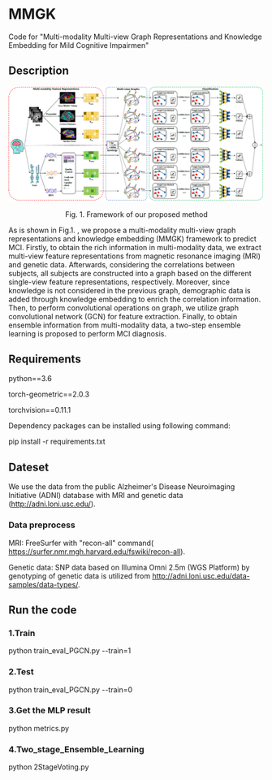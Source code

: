 # MMGK
Code for "Multi-modality Multi-view Graph Representations and Knowledge Embedding for Mild Cognitive Impairmen"

## Description
![image](https://github.com/miacsu/MMGK/blob/main/images/framework.png)
<p align="center">Fig. 1. Framework of our proposed method</p>

As is shown in Fig.1. , we propose a multi-modality multi-view graph representations and knowledge embedding (MMGK) framework to predict MCI. Firstly, to obtain the rich information in multi-modality data, we extract multi-view feature representations from magnetic resonance imaging (MRI) and genetic data. Afterwards, considering the correlations between subjects, all subjects are constructed into a graph based on the different single-view feature representations, respectively. Moreover, since knowledge is not considered in the previous graph, demographic data is added through knowledge embedding to enrich the correlation information. Then, to perform convolutional operations on graph, we utilize graph convolutional network (GCN) for feature extraction. Finally, to obtain ensemble information from multi-modality data, a two-step ensemble learning is proposed to perform MCI diagnosis.

## Requirements
python==3.6 

torch-geometric==2.0.3

torchvision==0.11.1 

Dependency packages can be installed using following command:

pip install -r requirements.txt

## Dateset

We use the data from the public Alzheimer's Disease Neuroimaging Initiative (ADNI) database with MRI and genetic data (http://adni.loni.usc.edu/).

### Data preprocess
MRI: FreeSurfer with "recon-all" command( https://surfer.nmr.mgh.harvard.edu/fswiki/recon-all).

Genetic data: SNP data based on Illumina Omni 2.5m (WGS Platform) by genotyping of genetic data is utilized from http://adni.loni.usc.edu/data-samples/data-types/.

## Run the code

### 1.Train
python train_eval_PGCN.py --train=1

### 2.Test
python train_eval_PGCN.py --train=0

### 3.Get the MLP result
python metrics.py

### 4.Two_stage_Ensemble_Learning
python 2StageVoting.py
